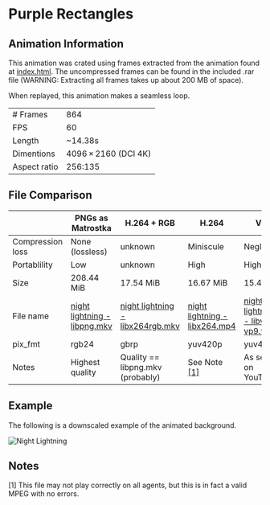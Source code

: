 # Purple Rectangles
## Animation Information

This animation was crated using frames extracted from the animation found at [index.html](./index.html). The uncompressed frames can be found in the included .rar file (WARNING: Extracting all frames takes up about 200 MB of space).

When replayed, this animation makes a seamless loop.

| | |
|---|---|
| # Frames | 864 |
| FPS | 60 |
| Length | ~14.38s |
| Dimentions | 4096 × 2160 (DCI 4K) |
| Aspect ratio | 256:135 |

## File Comparison

|                  | PNGs as Matrostka | H.264 + RGB                      | H.264                    | VP9                |
|------------------|-------------------|----------------------------------|--------------------------|--------------------|
| Compression loss | None (lossless)   | unknown                          | Miniscule                | Negligible         |
| Portablility     | Low               | unknown                          | High                     | High               |
| Size             | 208.44 MiB        | 17.54 MiB                        | 16.67 MiB                | 15.46 MiB          |
| File name        | [night lightning - libpng.mkv](./night%20lightning%20-%20libpng.rar) | [night lightning - libx264rgb.mkv](night%20lightning%20-%20libx264rgb.mkv) | [night lightning - libx264.mp4](./night%20lightning%20-%20libx264.mp4) | [night lightning - libvpx-vp9.webm](./night%20lightning%20-%20libvpx-vp9.webm) |
| pix_fmt          | rgb24             | gbrp                             | yuv420p                  | yuv420p            |
| Notes            | Highest quality   | Quality == libpng.mkv (probably) | See Note [\[1\]](#Notes) | As seen on YouTube |

## Example

The following is a downscaled example of the animated background.

![Night Lightning](night%20lightning%20-%20example.gif)

## Notes

\[1\] This file may not play correctly on all agents, but this is in fact a valid MPEG with no errors.